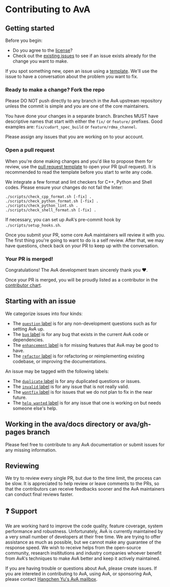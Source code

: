 # Contributing to AvA <!-- omit in toc -->

## Getting started <!-- omit in toc -->

Before you begin:
- Do you agree to the [license](LICENSE)?
- Check out the [existing issues](https://github.com/utcs-scea/ava/issues) to see if an issue exists already for the change you want to make.

If you spot something new, open an issue using a [template](https://github.com/utcs-scea/ava/issues/new/choose). We'll use the issue to have a conversation about the problem you want to fix.

### Ready to make a change? Fork the repo
Please DO NOT push directly to any branch in the AvA upstream repository unless the commit is simple and you are one of the core maintainers.

You have done your changes in a separate branch. Branches MUST have descriptive names that start with either the `fix/` or `feature/` prefixes. Good examples are: `fix/cudart_spec_build` or `feature/rdma_channel`.

Please assign any issues that you are working on to your account.

### Open a pull request
When you're done making changes and you'd like to propose them for review, use the [pull request template](.github/PULL_REQUEST_TEMPLATE.md) to open your PR (pull request).
It is recommended to read the template before you start to write any code.

We integrate a few format and lint checkers for C++, Python and Shell codes. Please ensure your changes do not fail the linter:

```shell
./scripts/check_cpp_format.sh [-fix] .
./scripts/check_python_format.sh [-fix] .
./scripts/check_python_lint.sh .
./scripts/check_shell_format.sh [-fix] .
```

If necessary, you can set up AvA's pre-commit hook by `./scripts/setup_hooks.sh`.

Once you submit your PR, some core AvA maintainers will review it with you. The first thing you're going to want to do is a self review.
After that, we may have questions, check back on your PR to keep up with the conversation.

### Your PR is merged!
Congratulations! The AvA development team sincerely thank you :heart:.

Once your PR is merged, you will be proudly listed as a contributor in the [contributor chart](https://github.com/utcs-scea/ava/graphs/contributors).

## Starting with an issue

We categorize issues into four kinds:
- The [`question` label](https://github.com/utcs-scea/ava/labels/question) is for any non-development questions such as for setting AvA up.
- The [`bug` label](https://github.com/utcs-scea/ava/labels/bug) is for any bug that exists in the current AvA code or dependencies.
- The [`enhancement` label](https://github.com/utcs-scea/ava/labels/enhancement) is for missing features that AvA may be good to have.
- The [`refactor` label](https://github.com/utcs-scea/ava/labels/refactor) is for refactoring or reimplementing existing codebase, or improving the documentations.

An issue may be tagged with the following labels:
- The [`duplicate` label](https://github.com/utcs-scea/ava/labels/duplicate) is for any duplicated questions or issues.
- The [`invalid` label](https://github.com/utcs-scea/ava/labels/invalid) is for any issue that is not really valid.
- The [`wontfix` label](https://github.com/utcs-scea/ava/labels/wontfix) is for issues that we do not plan to fix in the near future.
- The [`help wanted` label](https://github.com/utcs-scea/ava/labels/help%20wanted) is for any issue that one is working on but needs someone else's help.

## Working in the ava/docs directory or ava/gh-pages branch
Please feel free to contribute to any AvA documentation or submit issues for any missing information.

## Reviewing
We try to review every single PR, but due to the time limit, the process can be slow.
It is appreciated to help review or leave comments to the PRs, so that the contributors can receive feedbacks sooner and the AvA maintainers can conduct final reviews faster.

## :question: Support
We are working hard to improve the code quality, feature coverage, system performance and robustness. Unfortunately, AvA is currently maintained by a very small number of developers at their free time.
We are trying to offer assistance as much as possible, but we cannot make any guarantee of the response speed.
We wish to receive helps from the open-source community, research insititutions and industry companies whoever benefit from AvA's techniques to make AvA better and keep it actively maintained.

If you are having trouble or questions about AvA, please create issues.
If you are intereted in contributing to AvA, using AvA, or sponsoring AvA, please contact [Hangchen Yu's AvA mailbox](ava@yuhc.me).
